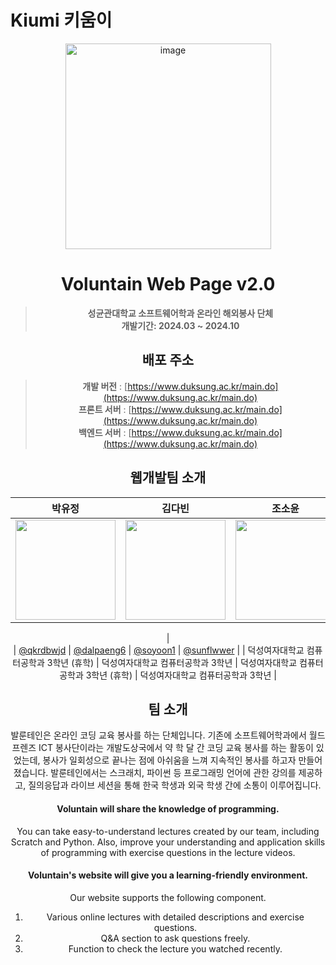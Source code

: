 # Kiumi 키움이

<div align="center">
<img width="329" alt="image" src="https://github.com/user-attachments/assets/5946505c-fd48-4d9b-9728-95b503fbf3f9"
[![Hits](https://hits.seeyoufarm.com/api/count/incr/badge.svg?url=https%3A%2F%2Fgithub.com%2FVoluntain-SKKU%2FVoluntain-2nd&count_bg=%2379C83D&title_bg=%23555555&icon=&icon_color=%23E7E7E7&title=hits&edge_flat=false)](https://hits.seeyoufarm.com)

</div>

# Voluntain Web Page v2.0
> **성균관대학교 소프트웨어학과 온라인 해외봉사 단체** <br/> **개발기간: 2024.03 ~ 2024.10**

## 배포 주소

> **개발 버전** : [https://www.duksung.ac.kr/main.do](https://www.duksung.ac.kr/main.do) <br>
> **프론트 서버** : [https://www.duksung.ac.kr/main.do](https://www.duksung.ac.kr/main.do) <br>
> **백엔드 서버** : [https://www.duksung.ac.kr/main.do](https://www.duksung.ac.kr/main.do) <br>

## 웹개발팀 소개

|      박유정       |          김다빈         |       조소윤         |       정지민         |                                                                                                               
| :------------------------------------------------------------------------------: | :---------------------------------------------------------------------------------------------------------------------------------------------------: | :---------------------------------------------------------------------------------------------------------------------------------------------------------------------------------------------------: | :---------------------------------------------------------------------------------------------------------------------------------------------------------------------------------------------------: | 
|   <img width="160px" src="https://github.com/user-attachments/assets/e664eee2-7231-47d7-9c49-0950a1a6eca1" />    |                      <img width="160px" src="https://github.com/user-attachments/assets/e6222b60-85a0-4971-81c1-eaf7ab8b36a6" />    |                   <img width="160px" src="https://github.com/user-attachments/assets/889efc14-d2df-4fef-996b-8f263fedad92"/>   |<img width="160px" src="https://github.com/user-attachments/assets/8b631400-fd68-4b60-8e15-43398522105a"/>
|                     
|   [@qkrdbwjd](https://github.com/qkrdbwjd)   |    [@dalpaeng6](https://github.com/dalpaeng6)  | [@soyoon1](https://github.com/soyoon1)  | [@sunflwwer](https://github.com/sunflwwer)  |
| 덕성여자대학교 컴퓨터공학과 3학년 (휴학) | 덕성여자대학교 컴퓨터공학과 3학년 | 덕성여자대학교 컴퓨터공학과 3학년 (휴학) | 덕성여자대학교 컴퓨터공학과 3학년 |

## 팀 소개

발룬테인은 온라인 코딩 교육 봉사를 하는 단체입니다. 기존에 소프트웨어학과에서 월드프렌즈 ICT 봉사단이라는 개발도상국에서 약 학 달 간 코딩 교육 봉사를 하는 활동이 있었는데, 봉사가 일회성으로 끝나는 점에 아쉬움을 느껴 지속적인 봉사를 하고자 만들어졌습니다. 발룬테인에서는 스크래치, 파이썬 등 프로그래밍 언어에 관한 강의를 제공하고, 질의응답과 라이브 세션을 통해 한국 학생과 외국 학생 간에 소통이 이루어집니다.

#### Voluntain will share the knowledge of programming.
You can take easy-to-understand lectures created by our team, including Scratch and Python. Also, improve your understanding and application skills of programming with exercise questions in the lecture videos.

#### Voluntain's website will give you a learning-friendly environment.

Our website supports the following component.
1. Various online lectures with detailed descriptions and exercise questions.
2. Q&A section to ask questions freely.
3. Function to check the lecture you watched recently.
